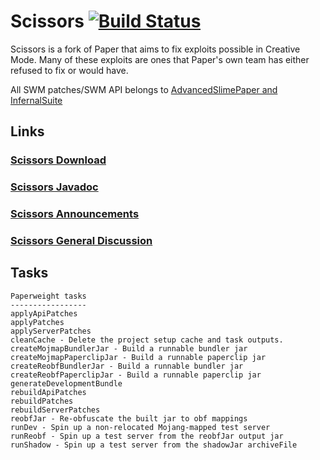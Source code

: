 # Scissors [![Build Status](https://ci.scissors.gg/job/Scissors/job/1.20.1/badge/icon)](https://ci.scissors.gg/job/Scissors/job/1.20.1/)

Scissors is a fork of Paper that aims to fix exploits possible in Creative Mode. Many of these exploits are ones that
Paper's own team has either refused to fix or would have.  

All SWM patches/SWM API belongs to [AdvancedSlimePaper and InfernalSuite](https://github.com/InfernalSuite/AdvancedSlimePaper)

## Links
### [Scissors Download](https://ci.plex.us.org/job/Scissors)
### [Scissors Javadoc](https://javadoc.scissors.gg/1.20.1)
### [Scissors Announcements](https://totalfreedom.me/forum/board/139)
### [Scissors General Discussion](https://totalfreedom.me/forum/board/140)

## Tasks
```
Paperweight tasks
-----------------
applyApiPatches
applyPatches
applyServerPatches
cleanCache - Delete the project setup cache and task outputs.
createMojmapBundlerJar - Build a runnable bundler jar
createMojmapPaperclipJar - Build a runnable paperclip jar
createReobfBundlerJar - Build a runnable bundler jar
createReobfPaperclipJar - Build a runnable paperclip jar
generateDevelopmentBundle
rebuildApiPatches
rebuildPatches
rebuildServerPatches
reobfJar - Re-obfuscate the built jar to obf mappings
runDev - Spin up a non-relocated Mojang-mapped test server
runReobf - Spin up a test server from the reobfJar output jar
runShadow - Spin up a test server from the shadowJar archiveFile
```
